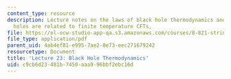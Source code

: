 ```yaml
---
content_type: resource
description: Lecture notes on the laws of black hole thermodynamics and how AdS black
  holes are related to finite temperature CFTs,
file: https://ol-ocw-studio-app-qa.s3.amazonaws.com/courses/8-821-string-theory-fall-2008/c9cb6d23481b7450aaa996bbf2ebc16d_lecture23.pdf
file_type: application/pdf
parent_uid: 4ab4ef81-e995-7ae2-8e73-eec271679242
resourcetype: Document
title: 'Lecture 23: Black Hole Thermodynamics'
uid: c9cb6d23-481b-7450-aaa9-96bbf2ebc16d
---
```

